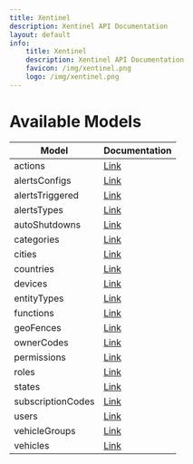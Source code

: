 ```yaml
---
title: Xentinel
description: Xentinel API Documentation
layout: default
info:
    title: Xentinel
    description: Xentinel API Documentation
    favicon: /img/xentinel.png
    logo: /img/xentinel.png
---
```


# Available Models

|Model|Documentation|
|---|---|
|actions|[Link](/xentinel/models/actions)|
|alertsConfigs|[Link](/xentinel/models/alertsConfigs)|
|alertsTriggered|[Link](/xentinel/models/alertsTriggered)|
|alertsTypes|[Link](/xentinel/models/alertsTypes)|
|autoShutdowns|[Link](/xentinel/models/autoShutdowns)|
|categories|[Link](/xentinel/models/categories)|
|cities|[Link](/xentinel/models/cities)|
|countries|[Link](/xentinel/models/countries)|
|devices|[Link](/xentinel/models/devices)|
|entityTypes|[Link](/xentinel/models/entityTypes)|
|functions|[Link](/xentinel/models/functions)|
|geoFences|[Link](/xentinel/models/geoFences)|
|ownerCodes|[Link](/xentinel/models/ownerCodes)|
|permissions|[Link](/xentinel/models/permissions)|
|roles|[Link](/xentinel/models/roles)|
|states|[Link](/xentinel/models/states)|
|subscriptionCodes|[Link](/xentinel/models/subscriptionCodes)|
|users|[Link](/xentinel/models/users)|
|vehicleGroups|[Link](/xentinel/models/vehicleGroups)|
|vehicles|[Link](/xentinel/models/vehicles)|

